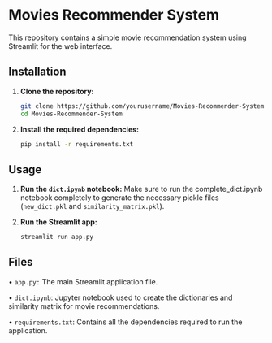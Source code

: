 # Movies Recommender System

This repository contains a simple movie recommendation system using Streamlit for the web interface.


## Installation

1. **Clone the repository:**
   ```bash
   git clone https://github.com/yourusername/Movies-Recommender-System.git
   cd Movies-Recommender-System

2. **Install the required dependencies:**
   ```bash
   pip install -r requirements.txt


## Usage

1. **Run the `dict.ipynb` notebook:**
Make sure to run the complete_dict.ipynb notebook completely to generate the necessary pickle files (`new_dict.pkl` and `similarity_matrix.pkl`).

2. **Run the Streamlit app:**
   ```bash
   streamlit run app.py


## Files

• `app.py:` The main Streamlit application file.

• `dict.ipynb`: Jupyter notebook used to create the dictionaries and similarity matrix for movie recommendations.

• `requirements.txt`: Contains all the dependencies required to run the application.